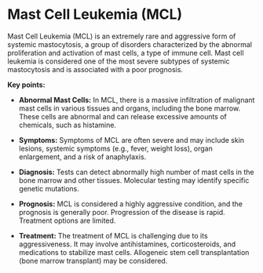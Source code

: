 # Mast Cell Leukemia (MCL)

Mast Cell Leukemia (MCL) is an extremely rare and aggressive form of systemic mastocytosis, a group of disorders characterized by the abnormal proliferation and activation of mast cells, a type of immune cell. Mast cell leukemia is considered one of the most severe subtypes of systemic mastocytosis and is associated with a poor prognosis.

**Key points:**

* **Abnormal Mast Cells:** In MCL, there is a massive infiltration of malignant mast cells in various tissues and organs, including the bone marrow. These cells are abnormal and can release excessive amounts of chemicals, such as histamine.

* **Symptoms:** Symptoms of MCL are often severe and may include skin lesions, systemic symptoms (e.g., fever, weight loss), organ enlargement, and a risk of anaphylaxis.

* **Diagnosis:** Tests can detect abnormally high number of mast cells in the bone marrow and other tissues. Molecular testing may identify specific genetic mutations.

* **Prognosis:** MCL is considered a highly aggressive condition, and the prognosis is generally poor. Progression of the disease is rapid. Treatment options are limited.

* **Treatment:** The treatment of MCL is challenging due to its aggressiveness. It may involve antihistamines, corticosteroids, and medications to stabilize mast cells. Allogeneic stem cell transplantation (bone marrow transplant) may be considered.
